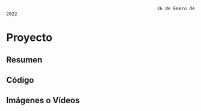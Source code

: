                                                             26 de Enero de 2022
                                                            
# Proyecto

## Resumen

## Código

## Imágenes o Vídeos

